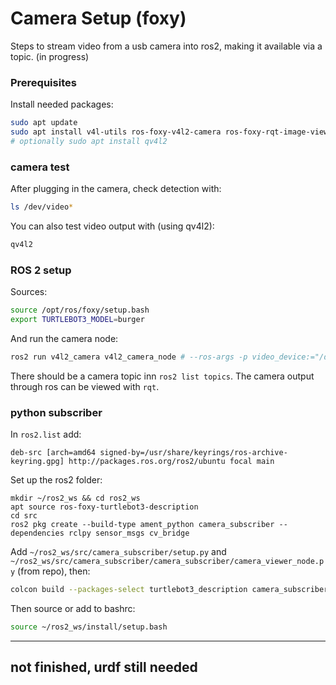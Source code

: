 # Camera Setup (foxy)
Steps to stream video from a usb camera into ros2, making it available via a topic. (in progress)
### Prerequisites
Install needed packages:
```bash
sudo apt update
sudo apt install v4l-utils ros-foxy-v4l2-camera ros-foxy-rqt-image-view
# optionally sudo apt install qv4l2
```
### camera test
After plugging in the camera, check detection with:
```bash
ls /dev/video*
```
You can also test video output with (using qv4l2):
```bash
qv4l2
```
### ROS 2 setup
Sources:
```bash
source /opt/ros/foxy/setup.bash
export TURTLEBOT3_MODEL=burger
```
And run the camera node:
```bash
ros2 run v4l2_camera v4l2_camera_node # --ros-args -p video_device:="/dev/videoX"
```
There should be a camera topic inn `ros2 list topics`. The camera output through ros can be viewed with `rqt`.
### python subscriber
In `ros2.list` add:
```
deb-src [arch=amd64 signed-by=/usr/share/keyrings/ros-archive-keyring.gpg] http://packages.ros.org/ros2/ubuntu focal main
```
Set up the ros2 folder:
```
mkdir ~/ros2_ws && cd ros2_ws 
apt source ros-foxy-turtlebot3-description 
cd src
ros2 pkg create --build-type ament_python camera_subscriber --dependencies rclpy sensor_msgs cv_bridge
```
Add `~/ros2_ws/src/camera_subscriber/setup.py` and `~/ros2_ws/src/camera_subscriber/camera_subscriber/camera_viewer_node.py` (from repo), then:
```bash
colcon build --packages-select turtlebot3_description camera_subscriber 
```
Then source or add to bashrc:
```bash
source ~/ros2_ws/install/setup.bash
```

---
not finished, urdf still needed
---